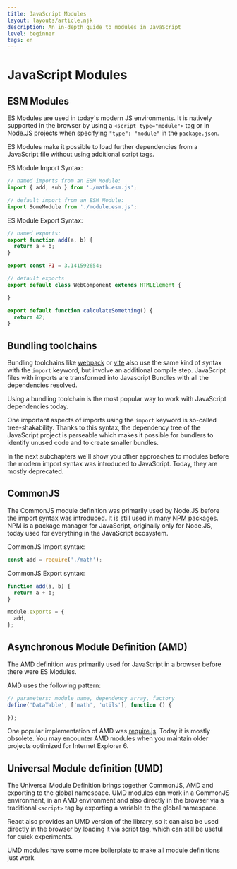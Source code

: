 ```yaml
---
title: JavaScript Modules
layout: layouts/article.njk
description: An in-depth guide to modules in JavaScript
level: beginner
tags: en
---
```


# JavaScript Modules

## ESM Modules

ES Modules are used in today's modern JS environments. It is natively supported in the browser by using a `<script type="module">` tag or in Node.JS projects when specifying `"type": "module"` in the `package.json`. 

ES Modules make it possible to load further dependencies from a JavaScript file without using additional script tags.

ES Module Import Syntax:

```js
// named imports from an ESM Module:
import { add, sub } from './math.esm.js';

// default import from an ESM Module:
import SomeModule from './module.esm.js';
```

ES Module Export Syntax:

```js
// named exports:
export function add(a, b) {
  return a + b;
}

export const PI = 3.141592654;

// default exports
export default class WebComponent extends HTMLElement {

}

export default function calculateSomething() {
  return 42;
}
```

## Bundling toolchains

Bundling toolchains like [webpack](https://webpack.js.org) or [vite](https://vitejs.dev) also use the same kind of syntax with the `import` keyword, but involve an additional compile step. JavaScript files with imports are transformed into Javascript Bundles with all the dependencies resolved.

Using a bundling toolchain is the most popular way to work with JavaScript dependencies today.

One important aspects of imports using the `import` keyword is so-called tree-shakability. Thanks to this syntax, the dependency tree of the JavaScript project is parseable which makes it possible for bundlers to identify unused code and to create smaller bundles.

In the next subchapters we'll show you other approaches to modules before the modern import syntax was introduced to JavaScript. Today, they are mostly deprecated.

## CommonJS

The CommonJS module definition was primarily used by Node.JS before the import syntax was introduced. It is still used in many NPM packages. NPM is a package manager for JavaScript, originally only for Node.JS, today used for everything in the JavaScript ecosystem.

CommonJS Import syntax:

```js
const add = require('./math');
```

CommonJS Export syntax:
```js
function add(a, b) {
  return a + b; 
}

module.exports = {
  add,
};
```

## Asynchronous Module Definition (AMD)

The AMD definition was primarily used for JavaScript in a browser before there were ES Modules.

AMD uses the following pattern:

```js
// parameters: module name, dependency array, factory 
define('DataTable', ['math', 'utils'], function () {

});
```

One popular implementation of AMD was [require.js](https://requirejs.com). Today it is mostly obsolete. You may encounter AMD modules when you maintain older projects optimized for Internet Explorer 6.

## Universal Module definition (UMD)

The Universal Module Definition brings together CommonJS, AMD and exporting to the global namespace. UMD modules can work in a CommonJS environment, in an AMD environment and also directly in the browser via a traditional `<script>` tag by exporting a variable to the global namespace. 

React also provides an UMD version of the library, so it can also be used directly in the browser by loading it via script tag, which can still be useful for quick experiments.

UMD modules have some more boilerplate to make all module definitions just work.
